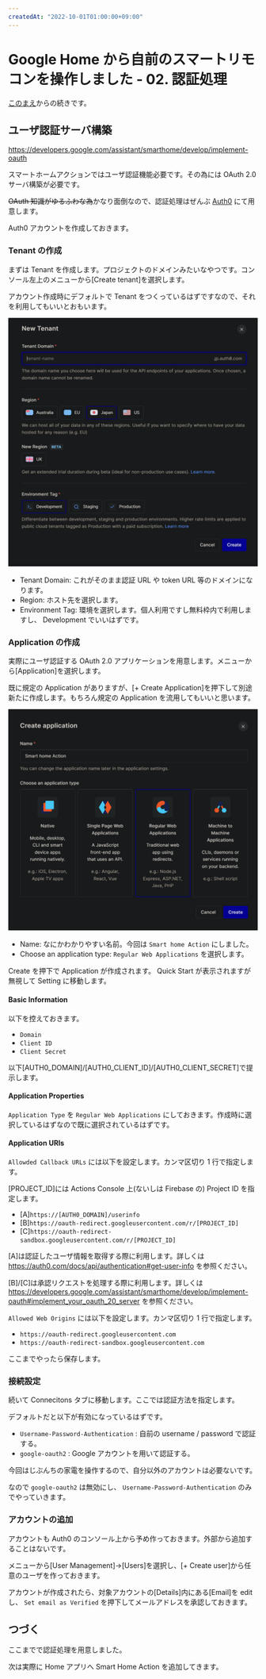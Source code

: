 ```yaml
---
createdAt: "2022-10-01T01:00:00+09:00"
---
```


# Google Home から自前のスマートリモコンを操作しました - 02. 認証処理

[このまえ](./20221001-google-smart-home-01.md)からの続きです。

## ユーザ認証サーバ構築

<https://developers.google.com/assistant/smarthome/develop/implement-oauth>

スマートホームアクションではユーザ認証機能必要です。その為には OAuth 2.0 サーバ構築が必要です。

~~OAuth 知識がゆるふわな為~~かなり面倒なので、認証処理はぜんぶ [Auth0](https://auth0.com) にて用意します。

Auth0 アカウントを作成しておきます。

### Tenant の作成

まずは Tenant を作成します。プロジェクトのドメインみたいなやつです。コンソール左上のメニューから[Create tenant]を選択します。

アカウント作成時にデフォルトで Tenant をつくっているはずですなので、それを利用してもいいとおもいます。

![Create Tenant](/assets/images/20221001-google-smart-home-02/auth0-create-tenant.png)

- Tenant Domain: これがそのまま認証 URL や token URL 等のドメインになります。
- Region: ホスト先を選択します。
- Environment Tag: 環境を選択します。個人利用ですし無料枠内で利用しますし、 Development でいいはずです。

### Application の作成

実際にユーザ認証する OAuth 2.0 アプリケーションを用意します。メニューから[Application]を選択します。

既に規定の Application がありますが、[+ Create Application]を押下して別途新たに作成します。もちろん規定の Application を流用してもいいと思います。

![Create Application](/assets/images/20221001-google-smart-home-02/auth0-create-application.png)

- Name: なにかわかりやすい名前。今回は `Smart home Action` にしました。
- Choose an application type: `Regular Web Applications` を選択します。

Create を押下で Application が作成されます。 Quick Start が表示されますが無視して Setting に移動します。

#### Basic Information

以下を控えておきます。

- `Domain`
- `Client ID`
- `Client Secret`

以下[AUTH0_DOMAIN]/[AUTH0_CLIENT_ID]/[AUTH0_CLIENT_SECRET]で提示します。

#### Application Properties

`Application Type` を `Regular Web Applications` にしておきます。作成時に選択しているはずなので既に選択されているはずです。

#### Application URIs

`Allowded Callback URLs` には以下を設定します。カンマ区切り 1 行で指定します。

[PROJECT_ID]には Actions Console 上(ないしは Firebase の) Project ID を指定します。

- [A]`https://[AUTH0_DOMAIN]/userinfo`
- [B]`https://oauth-redirect.googleusercontent.com/r/[PROJECT_ID]`
- [C]`https://oauth-redirect-sandbox.googleusercontent.com/r/[PROJECT_ID]`

[A]は認証したユーザ情報を取得する際に利用します。詳しくは <https://auth0.com/docs/api/authentication#get-user-info> を参照ください。

[B]/[C]は承認リクエストを処理する際に利用します。詳しくは <https://developers.google.com/assistant/smarthome/develop/implement-oauth#implement_your_oauth_20_server> を参照ください。

`Allowed Web Origins` には以下を設定します。カンマ区切り 1 行で指定します。

- `https://oauth-redirect.googleusercontent.com`
- `https://oauth-redirect-sandbox.googleusercontent.com`

ここまでやったら保存します。

### 接続設定

続いて Connecitons タブに移動します。ここでは認証方法を指定します。

デフォルトだと以下が有効になっているはずです。

- `Username-Password-Authentication` : 自前の username / password で認証する。
- `google-oauth2` : Google アカウントを用いて認証する。

今回はじぶんちの家電を操作するので、自分以外のアカウントは必要ないです。

なので `google-oauth2` は無効にし、 `Username-Password-Authentication` のみでやっていきます。

### アカウントの追加

アカウントも Auth0 のコンソール上から予め作っておきます。外部から追加することはないです。

メニューから[User Management]->[Users]を選択し、[+ Create user]から任意のユーザを作っておきます。

アカウントが作成されたら、対象アカウントの[Details]内にある[Email]を edit し、 `Set email as Verified` を押下してメールアドレスを承認しておきます。

## つづく

ここまでで認証処理を用意しました。

次は実際に Home アプリへ Smart Home Action を追加してきます。
